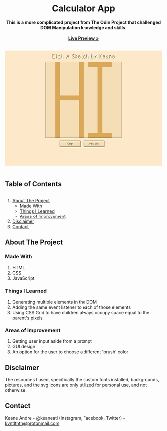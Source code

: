 <p align="center">
  <h1 align="center">Calculator App</h1>
  <p align="center">
    <strong>This is a more complicated project from The Odin Project that challenged DOM Manipulation knowledge and skills.</strong>
     <br /><br />
    <a href="https://keaneatl.github.io/etch-a-sketch/" target="_blank"><strong>Live Preview »</strong></a>
    <br /><br />
  </p>
</p>

<a href="https://keaneatl.github.io/etch-a-sketch/" target="_blank"><img src="/images/livepreview.png" alt="Etch-A-Sketch Live Preview"></a>

<h2 style="display: inline-block">Table of Contents</h2>
<ol>
  <li>
    <a href="#about-the-project">About The Project</a>
    <ul>
      <li><a href="#made-with">Made With</a></li>
      <li><a href="#things-i-learned">Things I Learned</a></li>
      <li><a href="#areas-of-improvement">Areas of Improvement</a></li>
    </ul>
  </li>

  <li><a href="#disclaimer">Disclaimer</a></li>
  <li><a href="#contact">Contact</a></li>
</ol>

## About The Project
### Made With
1. HTML
2. CSS
3. JavaScript

### Things I Learned
1. Generating multiple elements in the DOM
2. Adding the same event listener to each of those elements
3. Using CSS Grid to have children always occupy space equal to the parent's pixels

### Areas of improvement
1. Getting user input aside from a prompt
2. GUI design
3. An option for the user to choose a different 'brush' color

## Disclaimer
The resources I used, specifically the custom fonts installed, backgrounds, pictures, and the svg icons are only utilized for personal use, and not otherwise. 

## Contact
Keane Andre - @keaneatl (Instagram, Facebook, Twitter) - <a href="mailto:kyntltntn@protonmail.com">kyntltntn@protonmail.com</a>

